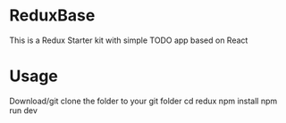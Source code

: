 # ReduxBase
This is a Redux Starter kit with simple TODO app based on React

# Usage
Download/git clone the folder to your git folder
cd redux
npm install
npm run dev
